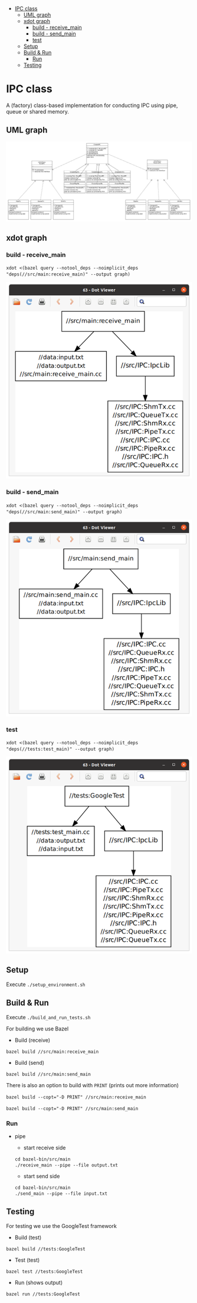 - [IPC class](#ipc-class)
  - [UML graph](#uml-graph)
  - [xdot graph](#xdot-graph)
    - [build - receive_main](#build---receive_main)
    - [build - send_main](#build---send_main)
    - [test](#test)
  - [Setup](#setup)
  - [Build & Run](#build--run)
    - [Run](#run)
  - [Testing](#testing)

# IPC class

A (factory) class-based implementation for conducting IPC using pipe, queue or shared memory.

## UML graph

![uml-graph.jpg](/uml-graph.jpg)

## xdot graph

### build - receive_main

`xdot <(bazel query --notool_deps --noimplicit_deps "deps(//src/main:receive_main)" --output graph)`

![images/build-receive-main.png](/images/build-receive-main.png)

### build - send_main

`xdot <(bazel query --notool_deps --noimplicit_deps "deps(//src/main:send_main)" --output graph)`

![images/build-send-main.png](/images/build-send-main.png)

### test

`xdot <(bazel query --notool_deps --noimplicit_deps "deps(//tests:test_main)" --output graph)`

![images/test-graph.png](/images/test-graph.png)

## Setup

Execute `./setup_environment.sh`

## Build & Run

Execute `./build_and_run_tests.sh`

For building we use Bazel

- Build (receive)
  
```
bazel build //src/main:receive_main
```

- Build (send)
  
```
bazel build //src/main:send_main
```

There is also an option to build with `PRINT` (prints out more information)

`bazel build --copt="-D PRINT" //src/main:receive_main`

`bazel build --copt="-D PRINT" //src/main:send_main`

### Run

- pipe

  - start receive side

  ```
  cd bazel-bin/src/main
  ./receive_main --pipe --file output.txt
  ```

  - start send side

  ```
  cd bazel-bin/src/main
  ./send_main --pipe --file input.txt
  ```

## Testing

For testing we use the GoogleTest framework

- Build (test)

```
bazel build //tests:GoogleTest
```

- Test (test)

```
bazel test //tests:GoogleTest
```

- Run (shows output)

```
bazel run //tests:GoogleTest
```